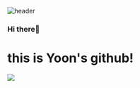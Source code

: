![header](https://capsule-render.vercel.app/api?type=waving&color=gradient&height=170&section=header&text=Anemoiiaa&fontSize=60&animation=fadeIn&fontAlignY=38&desc=Robotics-Vision&descAlignY=55&descAlign=72.8)

### Hi there👋   
# this is Yoon's github!

<img src="https://capsule-render.vercel.app/api?type=waving&color=711fc4&height=150&section=footer" />
<!--
**yu-nsojeong/yu-nsojeong** is a ✨ _special_ ✨ repository because its `README.md` (this file) appears on your GitHub profile.

Here are some ideas to get you started:

- 🔭 I’m currently working on ...
- 🌱 I’m currently learning ...
- 👯 I’m looking to collaborate on ...
- 🤔 I’m looking for help with ...
- 💬 Ask me about ...
- 📫 How to reach me: ...
- 😄 Pronouns: ...
- ⚡ Fun fact: ...
-->
